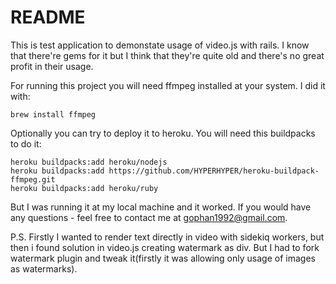 # README

This is test application to demonstate usage of video.js with rails.
I know that there're gems for it but I think that they're quite old and there's no great profit in their usage.

For running this project you will need ffmpeg installed at your system.
I did it with:
```
brew install ffmpeg
```

Optionally you can try to deploy it to heroku. You will need this buildpacks to do it:
```
heroku buildpacks:add heroku/nodejs
heroku buildpacks:add https://github.com/HYPERHYPER/heroku-buildpack-ffmpeg.git
heroku buildpacks:add heroku/ruby

```

But I was running it at my local machine and it worked. If you would have any questions - feel free to contact me at <gophan1992@gmail.com>.


P.S. Firstly I wanted to render text directly in video with sidekiq workers, but then i found solution in video.js creating watermark as div.
But I had to fork watermark plugin and tweak it(firstly it was allowing only usage of images as watermarks).
